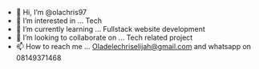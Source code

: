 - 👋 Hi, I’m @olachris97
- 👀 I’m interested in ... Tech
- 🌱 I’m currently learning ... Fullstack website development
- 💞️ I’m looking to collaborate on ... Tech related project
- 📫 How to reach me ... Oladelechriselijah@gmail.com and whatsapp on 08149371468

<!---
olachris97/olachris97 is a ✨ special ✨ repository because its `README.md` (this file) appears on your GitHub profile.
You can click the Preview link to take a look at your changes.
--->
